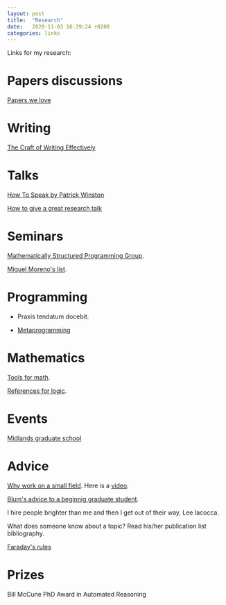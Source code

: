 ```yaml
---
layout: post
title:  "Research"
date:   2020-11-03 16:39:24 +0200
categories: links
---
```


Links for my research:

# Papers discussions

[Papers we love][love]

[love]: https://www.youtube.com/c/PapersWeLove/

# Writing

[The Craft of Writing Effectively][mcenerney] 

# Talks

[How To Speak by Patrick Winston][winston]

[How to give a great research talk][peyton]

[krauss]: https://www21.in.tum.de/~krauss/papers/krauss-thesis.pdf
[kansas]: https://ku-fpg.github.io/software/kure/
[dubut]: https://group-mmm.org/~dubut/papers/master12.pdf
[dubut1]: https://arxiv.org/pdf/1511.00346.pdf
[aristote]: https://git.eleves.ens.fr/qaristote/m1-internship-report/uploads/3431548a277eb5fc297d8e7d93d1e3ce/aristote_quentin_m1_internship_report.pdf
[mcenerney]: https://www.youtube.com/watch?v=vtIzMaLkCaM
[winston]: https://www.youtube.com/watch?v=vtIzMaLkCaM
[peyton]: https://www.microsoft.com/en-us/research/academic-program/give-great-research-talk/

# Seminars

[Mathematically Structured Programming Group][mcbride].

[mcbride]: http://msp.cis.strath.ac.uk/links.html

[Miguel Moreno's list][moreno].

[moreno]: https://www.miguelmath.com/webminars.html


# Programming

- Praxis tendatum docebit. 

- [Metaprogramming][meta]


[meta]: https://infoscience.epfl.ch/record/232427?ln=fr

# Mathematics

[Tools for math][math].

[math]: https://mathoverflow.net/questions/2147/most-helpful-math-resources-on-the-web

[References for logic][logic].

[logic]: https://www.logicmatters.net/

# Events

[Midlands graduate school][midlands]

[midlands]: http://www.cs.nott.ac.uk/MGS/

# Advice

[Why work on a small field][jeff]. Here is a [video][small].

[jeff]: http://jeffe.cs.illinois.edu/
[small]: https://www.youtube.com/watch?v=c0bsKc4tiuY

[Blum's advice to a beginnig graduate student][blum].

[blum]: https://www.cs.cmu.edu/~mblum/research/pdf/grad.html

I hire people brighter than me and then I get out of their way, Lee Iacocca.

What does someone know about a topic? Read his/her publication list bibliography.

[Faraday's rules][rules]

[rules]: https://es.wikipedia.org/wiki/Michael_Faraday

# Prizes

Bill McCune PhD Award in Automated Reasoning